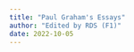 ```yaml
---
title: "Paul Graham's Essays"
author: "Edited by RDS (F1)"
date: 2022-10-05
---
```

<!-- ![](./课程毕业证书.jpeg) -->


